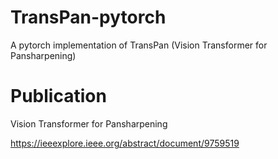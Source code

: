 # TransPan-pytorch
A pytorch implementation of TransPan (Vision Transformer for Pansharpening)


# Publication
Vision Transformer for Pansharpening

https://ieeexplore.ieee.org/abstract/document/9759519